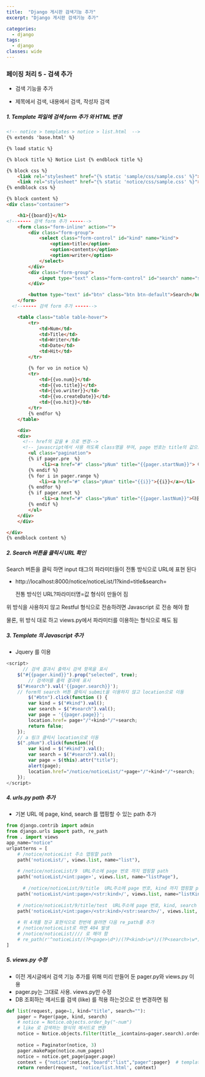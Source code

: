 ```yaml
---
title:  "Django 게시판 검색기능 추가"
excerpt: "Django 게시판 검색기능 추가"

categories:
  - django
tags:
  - django	
classes: wide 
---
```





### 페이징 처리 5 - 검색 추가	

- 검색 기능을 추가	

- 제목에서 검색, 내용에서 검색, 작성자 검색	




##### 1. Template 파일에 검색 form 추가 와 HTML 변경	

```html	
<!-- notice > templates > notice > list.html  --> 	
{% extends 'base.html' %}	

{% load static %}	

{% block title %} Notice List {% endblock title %}	

{% block css %}	
    <link rel="stylesheet" href="{% static 'sample/css/sample.css' %}"> 	
    <link rel="stylesheet" href="{% static 'notice/css/sample.css' %}">	
{% endblock css %}	

{% block content %}	
<div class="container">	

    <h1>{{board}}</h1>	
<!------- 검색 form 추가 ------->	
    <form class="form-inline" action="">	
        <div class="form-group">	
            <select class="form-control" id="kind" name="kind">	
                <option>title</option>	
                <option>contents</option>	
                <option>writer</option>	
            </select>	
        </div>	
        <div class="form-group">	
            <input type="text" class="form-control" id="search" name="search">	
        </div>	

        <button type="text" id="btn" class="btn btn-default">Search</button>	
    </form>	
  <!------- 검색 form 추가 ------->	

    <table class="table table-hover">	
        <tr>	
            <td>Num</td>	
            <td>Title</td>	
            <td>Writer</td>	
            <td>Date</td>	
            <td>Hit</td>	
        </tr>    	

        {% for vo in notice %}	
        <tr>	
            <td>{{vo.num}}</td>	
            <td>{{vo.title}}</td>	
            <td>{{vo.writer}}</td>	
            <td>{{vo.createDate}}</td>	
            <td>{{vo.hit}}</td>	
        </tr>  	
        {% endfor %}	
    </table>	

    <div>	
    <div>	
      <!-- href의 값을 # 으로 변경--> 	
      <!-- javascript에서 사용 하도록 class명을 부여, page 번호는 title의 값으로 설정--> 	
        <ul class="pagination">	
        {% if pager.pre  %}	
             <li><a href="#" class="pNum" title="{{pager.startNum}}"> 이전</a></li>	
        {% endif %}    	
        {% for i in pager.range %}    	
            <li><a href="#" class="pNum" title="{{i}}">{{i}}</a></li>	
        {% endfor %}   	
        {% if pager.next %}	
             <li><a href="#" class="pNum" title="{{pager.lastNum}}">다음</a></li>	
        {% endif %}                  	
        </ul>	
    </div>	
    </div>	

</div>	
{% endblock content %}	
```





##### 2. Search 버튼을 클릭시 URL 확인	

Search 버튼을 클릭 하면 input 태그의 파라미터들이 전통 방식으로 URL에  표현 된다	

- http://localhost:8000/notice/noticeList/1?kind=title&search=	

  전통 방식인 URL?파라미터명=값 형식이 만들어 짐	

위 방식을 사용하지 않고 Restful 형식으로 전송하려면 Javascript 로 전송 해야 함	

물론, 위 방식 대로 하고 views.py에서 파라미터를 이용하는 형식으로 해도 됨	



##### 3. Template 의  Javascript 추가	

- Jquery 를 이용	

```javascript	
<script>	
	  // 검색 결과시 출력시 검색 항목을 표시	
    $("#{{pager.kind}}").prop("selected", true);	
		// 검색어를 출력 결과에 표시	
    $("#search").val('{{pager.search}}');	
  	// form의 search 버튼 클릭시 submit을 이용하지 않고 location으로 이동	
	    $("#btn").click(function () {	
        var kind = $("#kind").val();	
        var search = $("#search").val();	
        var page = '{{pager.page}}';	
        location.href= page+"/"+kind+"/"+search;	
        return false;	
    });	
  	// a 링크 클릭시 location으로 이동		
    $(".pNum").click(function(){	
        var kind = $("#kind").val();	
        var search = $("#search").val();	
        var page = $(this).attr("title");	
        alert(page);	
        location.href="/notice/noticeList/"+page+"/"+kind+"/"+search;	
    });	
</script>	
```



##### 4. urls.py path 추가	

- 기본 URL 에 page, kind, search 를 맵핑할 수 있는 path 추가	

```python	
from django.contrib import admin	
from django.urls import path, re_path	
from . import views	
app_name="notice"	
urlpatterns = [	
    # /notice/noticeList 주소 맵핑할 path	
  	path('noticeList/', views.list, name="list"),  	
  	
  	# /notice/noticeList/9  URL주소에 page 번호 까지 맵핑할 path	
    path('noticeList/<int:page>', views.list, name="listPage"),	
  	
	  # /notice/noticeList/9/title  URL주소에 page 번호, kind 까지 맵핑할 path	
  	path('noticeList/<int:page>/<str:kind>/', views.list, name="listKind"),	
  	
  	# /notice/noticeList/9/title/test  URL주소에 page 번호, kind, search 까지 맵핑할 path	
    path('noticeList/<int:page>/<str:kind>/<str:search>/', views.list, name="listSearch"),	
  	
  	# 위 4개를 정규 표현식으로 한번에 쓸려면 다음 re_path를 추가	
  	# /notice/noticeList로 하면 404 발생	
  	# /notice/noticeList//// 로 해야 함	
    # re_path(r'^noticeList/(?P<page>\d*)/(?P<kind>\w*)/(?P<search>\w*)$', views.list, name="noticeList"), 	
]	
```


##### 5. views.py 수정	

- 이전 게시글에서 검색 기능 추가를 위해 미리 만들어 둔 pager.py와 views.py 이용	
- pager.py는 그대로 사용. views.py만 수정	
- DB 조회하는 메서드를 검색 (like) 를 적용 하는것으로 만 변경하면 됨	

```python	
def list(request, page=1, kind="title", search=""):	
    pager = Pager(page, kind, search)	
    # notice = Notice.objects.order_by("-num")	
    # like 로 검색하는 형식의 메서드로 변환	
    notice = Notice.objects.filter(title__icontains=pager.search).order_by("-num")	
    	
    notice = Paginator(notice, 3)	
    pager.makePage(notice.num_pages) 	
    notice = notice.get_page(pager.page)	
    context = {"notice":notice,"board":"list","pager":pager}  # template으로 전달할 data들을 tuple에 저장	
    return render(request, 'notice/list.html', context)	
```